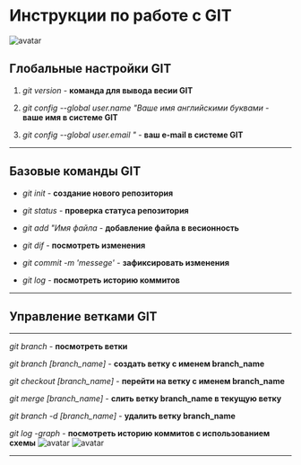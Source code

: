 # Инструкции по работе с GIT

![avatar](https://tehnikaarenda.ru/wp-content/uploads/9/0/3/90317cdfaf1a8f4d0c9f12ed5016d890.jpeg)

## Глобальные настройки  GIT

1. *git version* - **команда для вывода весии GIT**

2. *git config --global user.name "Ваше имя английскими буквами* - **ваше имя в системе GIT**

3. *git config --global user.email "* - **ваш e-mail в системе GIT**
- - -
## Базовые команды GIT

- *git init* - **создание нового репозитория**

- *git status* - **проверка статуса репозитория**

- *git add "Имя файла* - **добавление файла в весионность**

- *git dif* - **посмотреть изменения**

- *git commit -m 'messege'* - **зафиксировать изменения**

- *git log* - **посмотреть историю коммитов** 
----
## Управление ветками GIT

---

*git branch* - **посмотреть ветки**

*git branch [branch_name]* - **создать ветку с именем branch_name**

*git checkout [branch_name]* - **перейти на ветку с именем branch_name**

*git merge [branch_name]* - **слить ветку branch_name в текущую ветку**

*git branch -d [branch_name]* - **удалить ветку branch_name**

*git log -graph* - **посмотреть историю коммитов с использованием схемы**
![avatar](https://myeditor.ru/wp-content/uploads/a/b/5/ab5c3652be1c99438bcaaf9ab820d12e.png)
![avatar](https://miro.medium.com/max/968/1*Zk6GM_uDQAUbdYtHPpZjZw.png)


------

